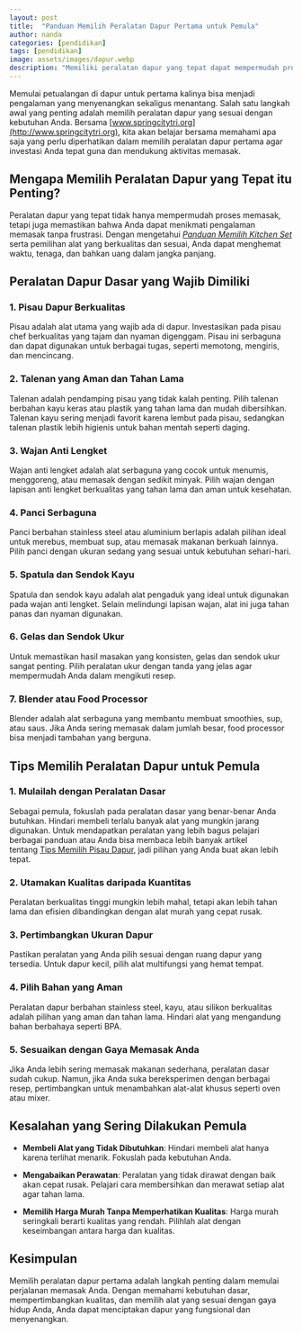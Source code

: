 ```yaml
---
layout: post
title:  "Panduan Memilih Peralatan Dapur Pertama untuk Pemula"
author: nanda
categories: [pendidikan]
tags: [pendidikan]
image: assets/images/dapur.webp
description: "Memiliki peralatan dapur yang tepat dapat mempermudah proses memasak, lalu bagaimana tips memilih peralatan dapur bagi pemula. berikut ulasan lengkapnya"
---
```


Memulai petualangan di dapur untuk pertama kalinya bisa menjadi pengalaman yang menyenangkan sekaligus menantang. Salah satu langkah awal yang penting adalah memilih peralatan dapur yang sesuai dengan kebutuhan Anda. Bersama [www.springcitytri.org](http://www.springcitytri.org), kita akan belajar bersama memahami apa saja yang perlu diperhatikan dalam memilih peralatan dapur pertama agar investasi Anda tepat guna dan mendukung aktivitas memasak.

## Mengapa Memilih Peralatan Dapur yang Tepat itu Penting?

Peralatan dapur yang tepat tidak hanya mempermudah proses memasak, tetapi juga memastikan bahwa Anda dapat menikmati pengalaman memasak tanpa frustrasi. Dengan mengetahui [*Panduan Memilih Kitchen Set*](http://www.springcitytri.org/dapur/panduan-memilih-kitchen-set-yang-sesuai-dengan-ukuran-dapur/) serta pemilihan alat yang berkualitas dan sesuai, Anda dapat menghemat waktu, tenaga, dan bahkan uang dalam jangka panjang.

## Peralatan Dapur Dasar yang Wajib Dimiliki

### 1\. Pisau Dapur Berkualitas

Pisau adalah alat utama yang wajib ada di dapur. Investasikan pada pisau chef berkualitas yang tajam dan nyaman digenggam. Pisau ini serbaguna dan dapat digunakan untuk berbagai tugas, seperti memotong, mengiris, dan mencincang.

### 2\. Talenan yang Aman dan Tahan Lama

Talenan adalah pendamping pisau yang tidak kalah penting. Pilih talenan berbahan kayu keras atau plastik yang tahan lama dan mudah dibersihkan. Talenan kayu sering menjadi favorit karena lembut pada pisau, sedangkan talenan plastik lebih higienis untuk bahan mentah seperti daging.

### 3\. Wajan Anti Lengket

Wajan anti lengket adalah alat serbaguna yang cocok untuk menumis, menggoreng, atau memasak dengan sedikit minyak. Pilih wajan dengan lapisan anti lengket berkualitas yang tahan lama dan aman untuk kesehatan.

### 4\. Panci Serbaguna

Panci berbahan stainless steel atau aluminium berlapis adalah pilihan ideal untuk merebus, membuat sup, atau memasak makanan berkuah lainnya. Pilih panci dengan ukuran sedang yang sesuai untuk kebutuhan sehari-hari.

### 5\. Spatula dan Sendok Kayu

Spatula dan sendok kayu adalah alat pengaduk yang ideal untuk digunakan pada wajan anti lengket. Selain melindungi lapisan wajan, alat ini juga tahan panas dan nyaman digunakan.

### 6\. Gelas dan Sendok Ukur

Untuk memastikan hasil masakan yang konsisten, gelas dan sendok ukur sangat penting. Pilih peralatan ukur dengan tanda yang jelas agar mempermudah Anda dalam mengikuti resep.

### 7\. Blender atau Food Processor

Blender adalah alat serbaguna yang membantu membuat smoothies, sup, atau saus. Jika Anda sering memasak dalam jumlah besar, food processor bisa menjadi tambahan yang berguna.

## Tips Memilih Peralatan Dapur untuk Pemula

### 1\. Mulailah dengan Peralatan Dasar

Sebagai pemula, fokuslah pada peralatan dasar yang benar-benar Anda butuhkan. Hindari membeli terlalu banyak alat yang mungkin jarang digunakan. Untuk mendapatkan peralatan yang lebih bagus pelajari berbagai panduan atau Anda bisa membaca lebih banyak artikel tentang [Tips Memilih Pisau Dapur](https://www.thekitchentrends.com/2025/01/09/tips-memilih-pisau-dapur-yang-tepat-untuk-kebutuhan-anda/), jadi pilihan yang Anda buat akan lebih tepat.

### 2\. Utamakan Kualitas daripada Kuantitas

Peralatan berkualitas tinggi mungkin lebih mahal, tetapi akan lebih tahan lama dan efisien dibandingkan dengan alat murah yang cepat rusak.

### 3\. Pertimbangkan Ukuran Dapur

Pastikan peralatan yang Anda pilih sesuai dengan ruang dapur yang tersedia. Untuk dapur kecil, pilih alat multifungsi yang hemat tempat.

### 4\. Pilih Bahan yang Aman

Peralatan dapur berbahan stainless steel, kayu, atau silikon berkualitas adalah pilihan yang aman dan tahan lama. Hindari alat yang mengandung bahan berbahaya seperti BPA.

### 5\. Sesuaikan dengan Gaya Memasak Anda

Jika Anda lebih sering memasak makanan sederhana, peralatan dasar sudah cukup. Namun, jika Anda suka bereksperimen dengan berbagai resep, pertimbangkan untuk menambahkan alat-alat khusus seperti oven atau mixer.

## Kesalahan yang Sering Dilakukan Pemula

- **Membeli Alat yang Tidak Dibutuhkan**: Hindari membeli alat hanya karena terlihat menarik. Fokuslah pada kebutuhan Anda.
    
- **Mengabaikan Perawatan**: Peralatan yang tidak dirawat dengan baik akan cepat rusak. Pelajari cara membersihkan dan merawat setiap alat agar tahan lama.
    
- **Memilih Harga Murah Tanpa Memperhatikan Kualitas**: Harga murah seringkali berarti kualitas yang rendah. Pilihlah alat dengan keseimbangan antara harga dan kualitas.
    

## Kesimpulan

Memilih peralatan dapur pertama adalah langkah penting dalam memulai perjalanan memasak Anda. Dengan memahami kebutuhan dasar, mempertimbangkan kualitas, dan memilih alat yang sesuai dengan gaya hidup Anda, Anda dapat menciptakan dapur yang fungsional dan menyenangkan.

